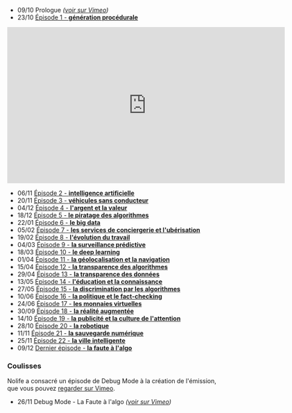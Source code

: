 - 09/10 Prologue *([voir sur Vimeo](https://vimeo.com/782266584))*
- 23/10 [Épisode 1 - **génération procédurale**](/ep1/)

<iframe src="https://player.vimeo.com/video/782266702?h=24c3355ee5&color=ffffff" width="640" height="360" frameborder="0" allow="autoplay; fullscreen; picture-in-picture" allowfullscreen></iframe>

- 06/11 [Épisode 2 - **intelligence artificielle**](/ep2/)
- 20/11 [Épisode 3 - **véhicules sans conducteur**](/ep3/)
- 04/12 [Épisode 4 - **l'argent et la valeur**](/ep4/)
- 18/12 [Épisode 5 - **le piratage des algorithmes**](/ep5/)
- 22/01 [Épisode 6 - **le big data**](/ep6/)
- 05/02 [Épisode 7 - **les services de conciergerie et l'ubérisation**](/ep7/)
- 19/02 [Épisode 8 - **l'évolution du travail**](/ep8/)
- 04/03 [Épisode 9 - **la surveillance prédictive**](/ep9/)
- 18/03 [Épisode 10 - **le deep learning**](/ep10/)
- 01/04 [Épisode 11 - **la géolocalisation et la navigation**](/ep11/)
- 15/04 [Épisode 12 - **la transparence des algorithmes**](/ep12/)
- 29/04 [Épisode 13 - **la transparence des données**](/ep13/)
- 13/05 [Épisode 14 - **l'éducation et la connaissance**](/ep14/)
- 27/05 [Épisode 15 - **la discrimination par les algorithmes**](/ep15/)
- 10/06 [Épisode 16 - **la politique et le fact-checking**](/ep16/)
- 24/06 [Épisode 17 - **les monnaies virtuelles**](/ep17/)
- 30/09 [Épisode 18 - **la réalité augmentée**](/ep18/)
- 14/10 [Épisode 19 - **la publicité et la culture de l'attention**](/ep19/)
- 28/10 [Épisode 20 - **la robotique**](/ep20/)
- 11/11 [Épisode 21 - **la sauvegarde numérique**](/ep21/)
- 25/11 [Épisode 22 - **la ville intelligente**](/ep22/)
- 09/12 [Dernier épisode - **la faute à l'algo**](/ep23/)

### Coulisses

Nolife a consacré un épisode de Debug Mode à la création de l'émission, que vous pouvez [regarder sur Vimeo](https://vimeo.com/668746418).

- 26/11 Debug Mode - La Faute à l'algo *([voir sur Vimeo](https://vimeo.com/668746418))*
